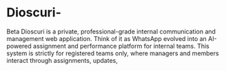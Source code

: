 # Dioscuri-
Beta Dioscuri is a private, professional-grade internal communication and management web application. Think of it as WhatsApp evolved into an AI-powered assignment and performance platform for internal teams. This system is strictly for registered teams only, where managers and members interact through assignments, updates, 
